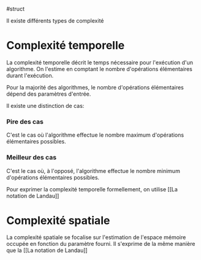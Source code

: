 #struct 

Il existe différents types de complexité

# Complexité temporelle
La complexité temporelle décrit le temps nécessaire pour l'exécution d'un algorithme. On l'estime en comptant le nombre d'opérations élémentaires durant l'exécution.

Pour la majorité des algorithmes, le nombre d'opérations élémentaires dépend des paramètres d'entrée. 

Il existe une distinction de cas:
### Pire des cas
C'est le cas où l'algorithme effectue le nombre maximum d'opérations élémentaires possibles.

### Meilleur des cas
C'est le cas où, à l'opposé, l'algorithme effectue le nombre minimum d'opérations élémentaires possibles.

Pour exprimer la complexité temporelle formellement, on utilise [[La notation de Landau]]

# Complexité spatiale
La complexité spatiale se focalise sur l'estimation de l'espace mémoire occupée en fonction du paramètre fourni.
Il s'exprime de la même manière que la [[La notation de Landau]]



